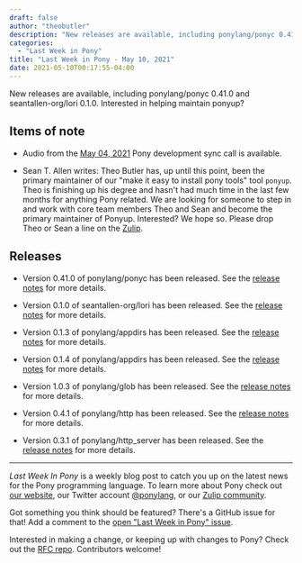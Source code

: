 ```yaml
---
draft: false
author: "theobutler"
description: "New releases are available, including ponylang/ponyc 0.41.0 and seantallen-org/lori 0.1.0. Interested in helping maintain ponyup?"
categories:
  - "Last Week in Pony"
title: "Last Week in Pony - May 10, 2021"
date: 2021-05-10T00:17:55-04:00
---
```


New releases are available, including ponylang/ponyc 0.41.0 and seantallen-org/lori 0.1.0. Interested in helping maintain ponyup?
<!-- more -->

## Items of note

- Audio from the [May 04, 2021](https://sync-recordings.ponylang.io/r/2021_05_04.m4a) Pony development sync call is available.

- Sean T. Allen writes: Theo Butler has, up until this point, been the primary maintainer of our "make it easy to install pony tools" tool `ponyup`. Theo is finishing up his degree and hasn't had much time in the last few months for anything Pony related. We are looking for someone to step in and work with core team members Theo and Sean and become the primary maintainer of Ponyup.
Interested? We hope so. Please drop Theo or Sean a line on the [Zulip](https://ponylang.zulipchat.com/#narrow/stream/192795-contribute-to.20Pony/topic/ponyup).

## Releases

- Version 0.41.0 of ponylang/ponyc has been released.
See the [release notes](https://github.com/ponylang/ponyc/releases/tag/0.41.0) for more details.

- Version 0.1.0 of seantallen-org/lori has been released.
See the [release notes](https://github.com/seantallen-org/lori/releases/tag/0.1.0) for more details.

- Version 0.1.3 of ponylang/appdirs has been released.
See the [release notes](https://github.com/ponylang/appdirs/releases/tag/0.1.3) for more details.

- Version 0.1.4 of ponylang/appdirs has been released.
See the [release notes](https://github.com/ponylang/appdirs/releases/tag/0.1.4) for more details.

- Version 1.0.3 of ponylang/glob has been released.
See the [release notes](https://github.com/ponylang/glob/releases/tag/1.0.3) for more details.

- Version 0.4.1 of ponylang/http has been released.
See the [release notes](https://github.com/ponylang/http/releases/tag/0.4.1) for more details.

- Version 0.3.1 of ponylang/http_server has been released.
See the [release notes](https://github.com/ponylang/http_server/releases/tag/0.3.1) for more details.

---

_Last Week In Pony_ is a weekly blog post to catch you up on the latest news for the Pony programming language. To learn more about Pony check out [our website](https://ponylang.io), our Twitter account [@ponylang](https://twitter.com/ponylang), or our [Zulip community](https://ponylang.zulipchat.com).

Got something you think should be featured? There's a GitHub issue for that! Add a comment to the [open "Last Week in Pony" issue](https://github.com/ponylang/ponylang.github.io/issues?q=is%3Aissue+is%3Aopen+label%3Alast-week-in-pony).

Interested in making a change, or keeping up with changes to Pony? Check out the [RFC repo](https://github.com/ponylang/rfcs). Contributors welcome!
